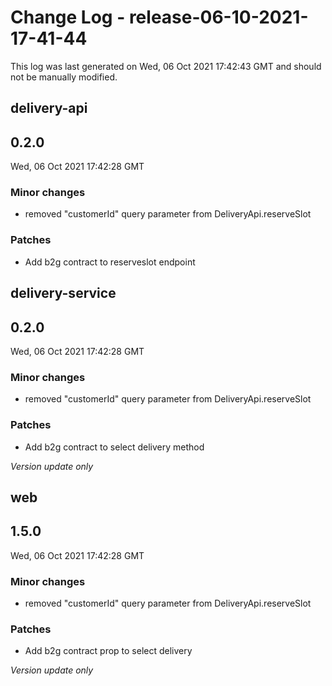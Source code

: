 # Change Log - release-06-10-2021-17-41-44

This log was last generated on Wed, 06 Oct 2021 17:42:43 GMT and should not be manually modified.

## delivery-api
## 0.2.0
Wed, 06 Oct 2021 17:42:28 GMT

### Minor changes

- removed "customerId" query parameter from DeliveryApi.reserveSlot

### Patches

- Add b2g contract to reserveslot endpoint

## delivery-service
## 0.2.0
Wed, 06 Oct 2021 17:42:28 GMT

### Minor changes

- removed "customerId" query parameter from DeliveryApi.reserveSlot

### Patches

- Add b2g contract to select delivery method

_Version update only_

## web
## 1.5.0
Wed, 06 Oct 2021 17:42:28 GMT

### Minor changes

- removed "customerId" query parameter from DeliveryApi.reserveSlot

### Patches

- Add b2g contract prop to select delivery

_Version update only_

